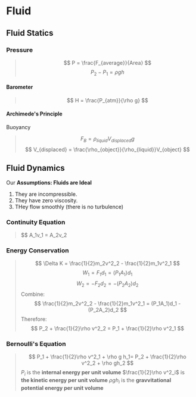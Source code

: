 # Fluid

## Fluid Statics

### Pressure

> $$ P = \frac{F_{average}}{Area} $$
> $$ P_2 - P_1 = \rho gh $$

#### Barometer

> $$ H = \frac{P_{atm}}{\rho g} $$

#### Archimede's Principle

Buoyancy
> $$ F_B = \rho_{liquid}V_{displaced} g $$
> $$ V_{displaced} = \frac{\rho_{object}}{\rho_{liquid}}V_{object} $$

## Fluid Dynamics

Our **Assumptions: Fluids are Ideal**

1. They are incompressible.
2. They have zero viscosity.
3. THey flow smoothly (there is no turbulence)

### Continuity Equation

> $$ A_1v_1 = A_2v_2

### Energy Conservation

> $$ \Delta K  = \frac{1}{2}m_2v^2_2 - \frac{1}{2}m_1v^2_1 $$
> $$ W_1 = F_1d_1 = (P_1A_1)d_1 $$
> $$ W_2 = -F_2d_2 = -(P_2A_2)d_2 $$
Combine:
> $$ \frac{1}{2}m_2v^2_2 - \frac{1}{2}m_1v^2_1 = (P_1A_1)d_1 - (P_2A_2)d_2 $$
Therefore:
> $$ P_2 + \frac{1}{2}\rho v^2_2 = P_1 + \frac{1}{2}\rho v^2_1 $$

### Bernoulli's Equation

> $$ P_1 + \frac{1}{2}\rho v^2_1 + \rho g h_1= P_2 + \frac{1}{2}\rho v^2_2 + \rho gh_2 $$
$P_i$ is the **internal energy per unit volume**
$\frac{1}{2}\rho v^2_i$ is **the kinetic energy per unit volume**
$\rho gh_i$ is the **gravvitational potential energy per unit volume**